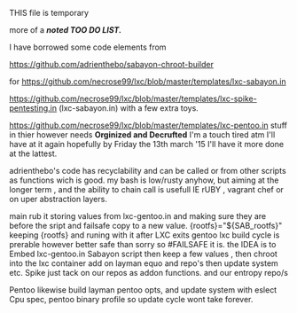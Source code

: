 THIS file is temporary 

more of a <i><b>noted TOO DO LIST. </b></i>

I have borrowed some code elements from 

https://github.com/adrienthebo/sabayon-chroot-builder

for https://github.com/necrose99/lxc/blob/master/templates/lxc-sabayon.in

https://github.com/necrose99/lxc/blob/master/templates/lxc-spike-pentesting.in (lxc-sabayon.in) with a few extra toys.

https://github.com/necrose99/lxc/blob/master/templates/lxc-pentoo.in  stuff in thier however needs <b> Orginized and Decrufted</b>
I'm a touch tired atm I'll have at it again hopefully by Friday the 13th march '15 I'll have it more done at the lattest.

adrienthebo's code has recyclability and can be called or from other scripts as functions wich is good. 
my bash is low/rusty anyhow, but aiming at the longer term , and the ability to chain call is usefull IE rUBY , vagrant chef or on uper abstraction layers.


main rub it storing values from lxc-gentoo.in  and making sure they are before the sript and failsafe copy to a new value.
{rootfs}="${SAB_rootfs}"  keeping {rootfs}  and runing with it after LXC exits gentoo lxc build cycle is prerable however 
better safe than sorry so #FAILSAFE it is. 
the IDEA is to Embed lxc-gentoo.in Sabayon script then keep a few values , then chroot into the lxc container add on layman equo and repo's
then update system etc.  Spike just tack on our repos as addon functions. and our entropy repo/s 

Pentoo likewise build layman pentoo opts, and update system with eslect Cpu spec, pentoo binary profile so update cycle wont take forever.
